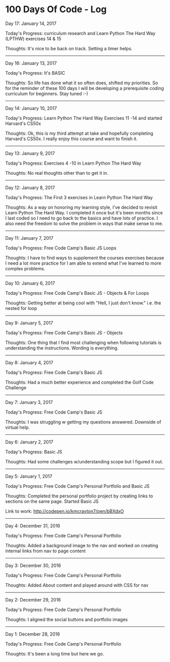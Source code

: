 # 100 Days Of Code - Log

Day 17: January 14, 2017

Today's Progress: curriculum research and Learn Python The Hard Way (LPTHW) exercises 14 & 15 

Thoughts: It's nice to be back on track. Setting a timer helps.

------------------------------------------------------------------------------------------------------------------------------------------

Day 16: January 13, 2017

Today's Progress: It's BASIC

Thoughts: So life has done what it so often does, shifted my priorities. So for the reminder of these 100 days I will be developing a  prerequisite coding curriculum for beginners. Stay tuned :-)

------------------------------------------------------------------------------------------------------------------------------------------

Day 14: January 10, 2017

Today's Progress: Learn Python The Hard Way Exercises 11 -14 and started Harvard's CS50x

Thoughts: Ok, this is my third attempt at take and hopefully completing Harvard's CS50x. I really enjoy this course and want to finish it.

------------------------------------------------------------------------------------------------------------------------------------------

Day 13: January 9, 2017

Today's Progress: Exercises 4 -10 in Learn Python The Hard Way

Thoughts: No real thoughts other than to get it in.

------------------------------------------------------------------------------------------------------------------------------------------

Day 12: January 8, 2017

Today's Progress: The First 3 exercises in Learn Python The Hard Way

Thoughts: As a way on honoring my learning style, I've decided to revisit Learn Python The Hard Way. I completed it once but it's been months since I last coded so I need to go back to the basics and have lots of practice. I also need the freedom to solve the problem in ways that make sense to me.

------------------------------------------------------------------------------------------------------------------------------------------

Day 11: January 7, 2017

Today's Progress: Free Code Camp's Basic JS Loops

Thoughts: I have to find ways to supplement the courses exercises because I need a lot more practice for I am able to extend what I've learned to more complex problems.

------------------------------------------------------------------------------------------------------------------------------------------

Day 10: January 6, 2017

Today's Progress: Free Code Camp's Basic JS - Objects & For Loops

Thoughts: Getting better at being cool with "Hell, I just don't know." i.e. the nested for loop  

------------------------------------------------------------------------------------------------------------------------------------------

Day 9: January 5, 2017

Today's Progress: Free Code Camp's Basic JS - Objects

Thoughts: One thing that I find most challenging when following tutorials is understanding the instructions. Wording is everything. 

------------------------------------------------------------------------------------------------------------------------------------------

Day 8: January 4, 2017

Today's Progress: Free Code Camp's Basic JS

Thoughts: Had a much better experience and completed the Golf Code Challenge

------------------------------------------------------------------------------------------------------------------------------------------

Day 7: January 3, 2017

Today's Progress: Free Code Camp's Basic JS

Thoughts: I was struggling w getting my questions answered. Downside of virtual help.

------------------------------------------------------------------------------------------------------------------------------------------

Day 6: January 2, 2017

Today's Progress: Basic JS

Thoughts: Had some challenges w/understanding scope but I figured it out.

------------------------------------------------------------------------------------------------------------------------------------------

Day 5: January 1, 2017

Today's Progress: Free Code Camp's Personal Portfolio and Basic JS

Thoughts: Completed the personal portfolio project by creating links to sections on the same page. Started Basic JS

Link to work: http://codepen.io/kmcrayton7/pen/bBXdxO

------------------------------------------------------------------------------------------------------------------------------------------

Day 4: December 31, 2016

Today's Progress: Free Code Camp's Personal Portfolio

Thoughts: Added a background image to the nav and worked on creating internal links from nav to page content

------------------------------------------------------------------------------------------------------------------------------------------

Day 3: December 30, 2016

Today's Progress: Free Code Camp's Personal Portfolio

Thoughts: Added About content and played around with CSS for nav

------------------------------------------------------------------------------------------------------------------------------------------

Day 2: December 29, 2016

Today's Progress: Free Code Camp's Personal Portfolio

Thoughts: I aligned the social buttons and portfolio images

------------------------------------------------------------------------------------------------------------------------------------------

Day 1: December 28, 2016

Today's Progress: Free Code Camp's Personal Portfolio

Thoughts: It's been a long time but here we go.
